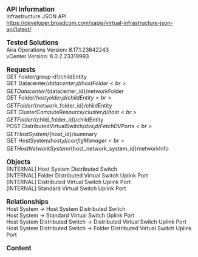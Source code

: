 <big><b> API Information </big></b>  <br>Infrastructure JSON API <br>https://developer.broadcom.com/xapis/virtual-infrastructure-json-api/latest/ <br> <br><b><big> Tested Solutions </big></b><br> Aira Operations Version: 8.17.1.23642243 <br> vCenter Version: 8.0.2.23319993 <br> <br><b><big> Requests</big></b> <br>GET Folder/group-d1/childEntity <br>GET Datacenter/${datacenter_id}/hostFolder <br>GET Datacenter/${datacenter_id}/networkFolder <br>GET Folder/${host_folder_id}/childEntity <br>GET Folder/${network_folder_id}/childEntity <br>GET ClusterComputeResource/${cluster_id}/host <br>GET Folder/${child_folder_id}/childEntity <br>POST DistributedVirtualSwitch/${dvs_id}/FetchDVPorts <br>GET HostSystem/${host_id}/summary <br>GET HostSystem/${host_id}/configManager <br>GET HostNetworkSystem/${host_network_system_id}/networkInfo <br> <br><b><big> Objects </big></b> <br>[INTERNAL] Host System Distributed Switch <br>[INTERNAL] Folder Distributed Virtual Switch Uplink Port <br>[INTERNAL] Distributed Virtual Switch Uplink Port <br>[INTERNAL] Standard Virtual Switch Uplink Port <br> <br><b><big> Relationships </big></b><br>Host System -> Host System Distributed Switch <br>Host System -> Standard Virtual Switch Uplink Port <br>Host System Distributed Switch -> Distributed Virtual Switch Uplink Port <br>Host System Distributed Switch -> Folder Distributed Virtual Switch Uplink Port <br> <br><b><big> Content <br></big></b> <br>
